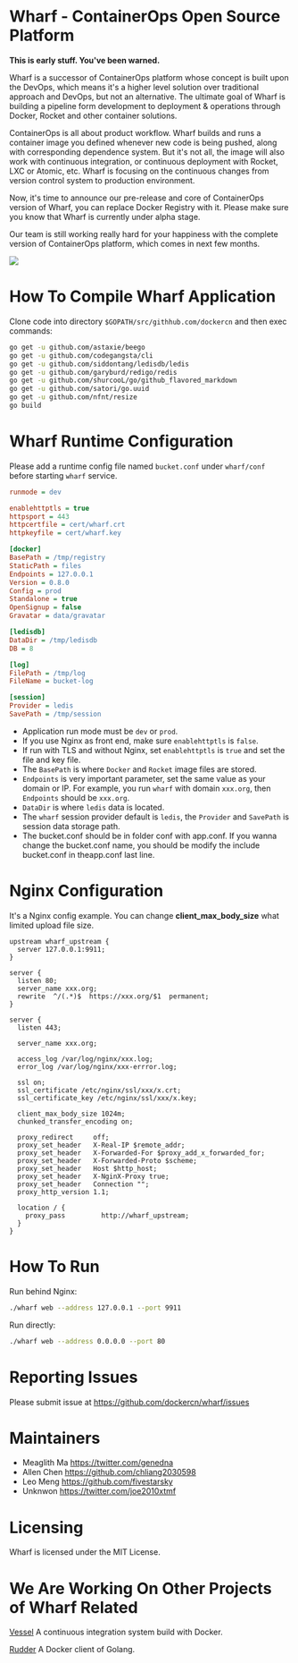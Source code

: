 # Wharf - ContainerOps Open Source Platform

**This is early stuff. You've been warned.**

Wharf is a successor of ContainerOps platform whose concept is built upon the DevOps, which means it's a higher level solution over traditional approach and DevOps, but not an alternative. The ultimate goal of Wharf is building a pipeline form development to deployment & operations through Docker, Rocket and other container solutions.

ContainerOps is all about product workflow. Wharf builds and runs a container image you defined whenever new code is being pushed, along with corresponding dependence system. But it's not all, the image will also work with continuous integration, or continuous deployment with Rocket, LXC or Atomic, etc. Wharf is focusing on the continuous changes from version control system to production environment.

Now, it's time to announce our pre-release and core of ContainerOps version of Wharf, you can replace Docker Registry with it. Please make sure you know that Wharf is currently under alpha stage.

Our team is still working really hard for your happiness with the complete version of ContainerOps platform, which comes in next few months.

![](http://7vzqdz.com1.z0.glb.clouddn.com/wharf.png)

# How To Compile Wharf Application

Clone code into directory `$GOPATH/src/githhub.com/dockercn` and then exec commands:

```bash
go get -u github.com/astaxie/beego
go get -u github.com/codegangsta/cli
go get -u github.com/siddontang/ledisdb/ledis
go get -u github.com/garyburd/redigo/redis
go get -u github.com/shurcooL/go/github_flavored_markdown
go get -u github.com/satori/go.uuid
go get -u github.com/nfnt/resize
go build
```

# Wharf Runtime Configuration

Please add a runtime config file named `bucket.conf` under `wharf/conf` before starting `wharf` service.

```ini
runmode = dev

enablehttptls = true
httpsport = 443
httpcertfile = cert/wharf.crt
httpkeyfile = cert/wharf.key

[docker]
BasePath = /tmp/registry
StaticPath = files
Endpoints = 127.0.0.1
Version = 0.8.0
Config = prod
Standalone = true
OpenSignup = false
Gravatar = data/gravatar

[ledisdb]
DataDir = /tmp/ledisdb
DB = 8

[log]
FilePath = /tmp/log
FileName = bucket-log

[session]
Provider = ledis
SavePath = /tmp/session
```

* Application run mode must be `dev` or `prod`.
* If you use Nginx as front end, make sure `enablehttptls` is `false`.
* If run with TLS and without Nginx, set `enablehttptls` is `true` and set the file and key file.
* The `BasePath` is where `Docker` and `Rocket` image files are stored.
* `Endpoints` is very important parameter, set the same value as your domain or IP. For example, you run `wharf` with domain `xxx.org`, then `Endpoints` should be `xxx.org`.
* `DataDir` is where `ledis` data is located.
* The `wharf` session provider default is `ledis`, the `Provider` and `SavePath` is session data storage path.
* The bucket.conf should be in folder conf with app.conf. If you wanna change the bucket.conf name, you should be modify the include bucket.conf in theapp.conf last line.

# Nginx Configuration

It's a Nginx config example. You can change **client_max_body_size** what limited upload file size.

```nginx
upstream wharf_upstream {
  server 127.0.0.1:9911;
}

server {
  listen 80;
  server_name xxx.org;
  rewrite  ^/(.*)$  https://xxx.org/$1  permanent;
}

server {
  listen 443;

  server_name xxx.org;

  access_log /var/log/nginx/xxx.log;
  error_log /var/log/nginx/xxx-errror.log;

  ssl on;
  ssl_certificate /etc/nginx/ssl/xxx/x.crt;
  ssl_certificate_key /etc/nginx/ssl/xxx/x.key;

  client_max_body_size 1024m;
  chunked_transfer_encoding on;

  proxy_redirect     off;
  proxy_set_header   X-Real-IP $remote_addr;
  proxy_set_header   X-Forwarded-For $proxy_add_x_forwarded_for;
  proxy_set_header   X-Forwarded-Proto $scheme;
  proxy_set_header   Host $http_host;
  proxy_set_header   X-NginX-Proxy true;
  proxy_set_header   Connection "";
  proxy_http_version 1.1;

  location / {
    proxy_pass         http://wharf_upstream;
  }
}
```

# How To Run

Run behind Nginx:

```bash
./wharf web --address 127.0.0.1 --port 9911
```

Run directly:

```bash
./wharf web --address 0.0.0.0 --port 80
```

# Reporting Issues

Please submit issue at https://github.com/dockercn/wharf/issues

# Maintainers

* Meaglith Ma https://twitter.com/genedna
* Allen Chen https://github.com/chliang2030598
* Leo Meng https://github.com/fivestarsky
* Unknwon https://twitter.com/joe2010xtmf

# Licensing

Wharf is licensed under the MIT License.

# We Are Working On Other Projects of Wharf Related

[Vessel](https://githbu.com/dockercn/vessel) A continuous integration system build with Docker.

[Rudder](https://github.com/dockercn/rudder) A Docker client of Golang.
